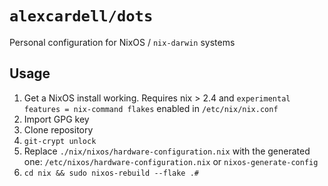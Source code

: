 # `alexcardell/dots`

Personal configuration for NixOS / `nix-darwin` systems

## Usage

1. Get a NixOS install working. Requires nix > 2.4 and `experimental features = nix-command flakes` enabled in `/etc/nix/nix.conf`
1. Import GPG key 
1. Clone repository
1. `git-crypt unlock`
1. Replace `./nix/nixos/hardware-configuration.nix` with the generated one: `/etc/nixos/hardware-configuration.nix` or `nixos-generate-config`
1. `cd nix && sudo nixos-rebuild --flake .#`
